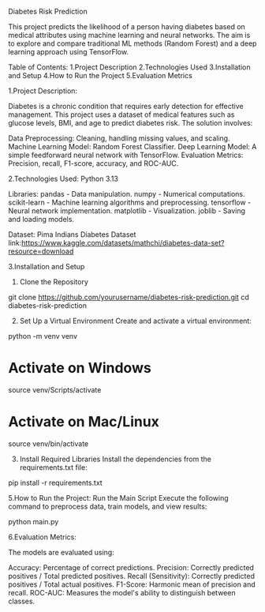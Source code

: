 Diabetes Risk Prediction

This project predicts the likelihood of a person having diabetes based on medical attributes using machine learning and neural networks. The aim is to explore and compare traditional ML methods (Random Forest) and a deep learning approach using TensorFlow.

Table of Contents:
1.Project Description
2.Technologies Used
3.Installation and Setup
4.How to Run the Project
5.Evaluation Metrics


1.Project Description:

Diabetes is a chronic condition that requires early detection for effective management. This project uses a dataset of medical features such as glucose levels, BMI, and age to predict diabetes risk. The solution involves:

Data Preprocessing: Cleaning, handling missing values, and scaling.
Machine Learning Model: Random Forest Classifier.
Deep Learning Model: A simple feedforward neural network with TensorFlow.
Evaluation Metrics: Precision, recall, F1-score, accuracy, and ROC-AUC.


2.Technologies Used:
Python 3.13

Libraries:
pandas - Data manipulation.
numpy - Numerical computations.
scikit-learn - Machine learning algorithms and preprocessing.
tensorflow - Neural network implementation.
matplotlib - Visualization.
joblib - Saving and loading models.

Dataset: Pima Indians Diabetes Dataset 
link:https://www.kaggle.com/datasets/mathchi/diabetes-data-set?resource=download


3.Installation and Setup
1. Clone the Repository

git clone https://github.com/yourusername/diabetes-risk-prediction.git
cd diabetes-risk-prediction

2. Set Up a Virtual Environment
Create and activate a virtual environment:

python -m venv venv
# Activate on Windows
source venv/Scripts/activate
# Activate on Mac/Linux
source venv/bin/activate


3. Install Required Libraries
Install the dependencies from the requirements.txt file:

pip install -r requirements.txt


5.How to Run the Project:
Run the Main Script Execute the following command to preprocess data, train models, and view results:

python main.py


6.Evaluation Metrics:

The models are evaluated using:

Accuracy: Percentage of correct predictions.
Precision: Correctly predicted positives / Total predicted positives.
Recall (Sensitivity): Correctly predicted positives / Total actual positives.
F1-Score: Harmonic mean of precision and recall.
ROC-AUC: Measures the model's ability to distinguish between classes.
